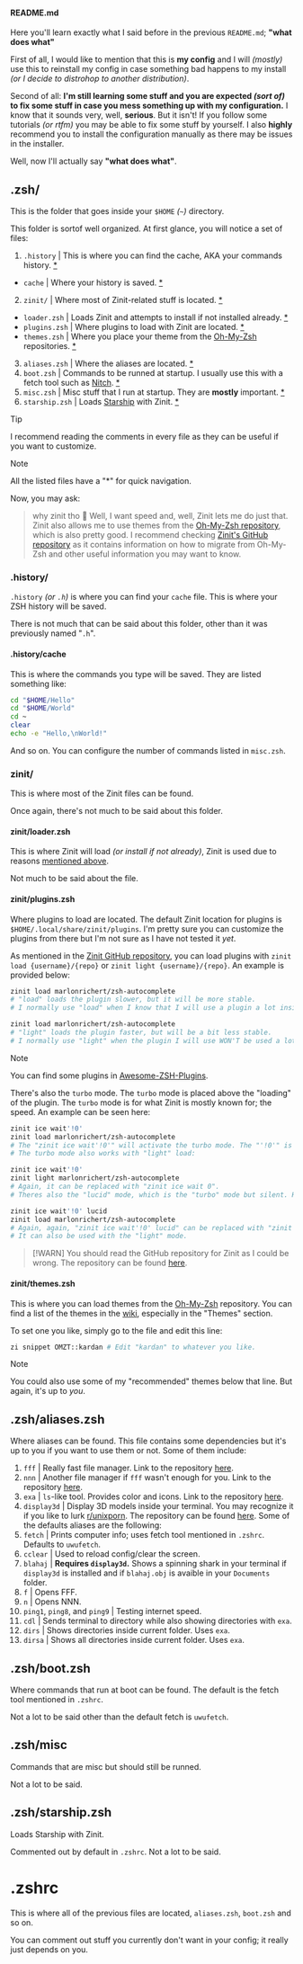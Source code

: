 #### README.md
Here you'll learn exactly what I said before in the previous `README.md`; **"what does what"**

First of all, I would like to mention that this is **my config** and I will *(mostly)* use this to reinstall my config in case something bad happens to my install *(or I decide to distrohop to another distribution)*. 

Second of all: **I'm still learning some stuff and you are expected *(sort of)* to fix some stuff in case you mess something up with my configuration.** I know that it sounds very, well, **serious**. But it isn't! If you follow some tutorials *(or rtfm)* you may be able to fix some stuff by yourself. I also **highly** recommend you to install the configuration manually as there may be issues in the installer.

Well, now I'll actually say **"what does what"**.

## .zsh/
This is the folder that goes inside your `$HOME` *(`~`)* directory.

This folder is sortof well organized. At first glance, you will notice a set of files:
1. `.history` | This is where you can find the cache, AKA your commands history. [*](https://ok.com)
 - `cache` | Where your history is saved. [*](https://ok.com)
2. `zinit/` | Where most of Zinit-related stuff is located. [*](https://ok.com)
 - `loader.zsh`  | Loads Zinit and attempts to install if not installed already. [*](https://ok.com)
 - `plugins.zsh` | Where plugins to load with Zinit are located. [*](https://ok.com)
 - `themes.zsh`  | Where you place your theme from the [Oh-My-Zsh]() repositories. [*](https://ok.com)
3. `aliases.zsh` | Where the aliases are located. [*](https://ok.com)
4. `boot.zsh` | Commands to be runned at startup. I usually use this with a fetch tool such as [Nitch](). [*](https://ok.com)
5. `misc.zsh` | Misc stuff that I run at startup. They are **mostly** important. [*](https://ok.com)
6. `starship.zsh` | Loads [Starship](https://starship.rs) with Zinit. [*](https://ok.com)
>[!TIP]
> I recommend reading the comments in every file as they can be useful if you want to customize.

>[!NOTE]
> All the listed files have a "*" for quick navigation.

Now, you may ask:
> why zinit tho :thinking:
Well, I want speed and, well, Zinit lets me do just that. Zinit also allows me to use themes from the [Oh-My-Zsh repository](), which is also pretty good. I recommend checking [Zinit's GitHub repository](https://github.com/zdharma-continuum/zinit) as it contains information on how to migrate from Oh-My-Zsh and other useful information you may want to know.

### .history/
`.history` *(or `.h`)* is where you can find your `cache` file. This is where your ZSH history will be saved.

There is not much that can be said about this folder, other than it was previously named "`.h`".

#### .history/cache
This is where the commands you type will be saved. They are listed something like:
```sh
cd "$HOME/Hello"
cd "$HOME/World"
cd ~
clear
echo -e "Hello,\nWorld!"
```
And so on. You can configure the number of commands listed in `misc.zsh`.

### zinit/
This is where most of the Zinit files can be found.

Once again, there's not much to be said about this folder.

#### zinit/loader.zsh
This is where Zinit will load *(or install if not already)*, Zinit is used due to reasons [mentioned above]().

Not much to be said about the file.

#### zinit/plugins.zsh
Where plugins to load are located. The default Zinit location for plugins is `$HOME/.local/share/zinit/plugins`. I'm pretty sure you can customize the plugins from there but I'm not sure as I have not tested it *yet*.

As mentioned in the [Zinit GitHub repository](https://github.com/zdharma-continuum/zinit), you can load plugins with `zinit load {username}/{repo}` or `zinit light {username}/{repo}`. An example is provided below:
```sh
zinit load marlonrichert/zsh-autocomplete
# "load" loads the plugin slower, but it will be more stable.
# I normally use "load" when I know that I will use a plugin a lot inside the terminal. (or it is simply essential to the user)

zinit load marlonrichert/zsh-autocomplete
# "light" loads the plugin faster, but will be a bit less stable.
# I normally use "light" when the plugin I will use WON'T be used a lot when inside the terminal.
```
>[!NOTE]
> You can find some plugins in [Awesome-ZSH-Plugins](https://github.com/unixorn/awesome-zsh-plugins).

There's also the `turbo` mode. The `turbo` mode is placed above the "loading" of the plugin. The `turbo` mode is for what Zinit is mostly known for; the speed. An example can be seen here:
```sh
zinit ice wait'!0'
zinit load marlonrichert/zsh-autocomplete
# The "zinit ice wait'!0'" will activate the turbo mode. The "'!0'" is not needed and can be replaced with "zinit ice wait 0".
# The turbo mode also works with "light" load:

zinit ice wait'!0'
zinit light marlonrichert/zsh-autocomplete
# Again, it can be replaced with "zinit ice wait 0".
# Theres also the "lucid" mode, which is the "turbo" mode but silent. Here's an example:

zinit ice wait'!0' lucid
zinit load marlonrichert/zsh-autocomplete
# Again, again, "zinit ice wait'!0' lucid" can be replaced with "zinit ice wait 0 lucid"
# It can also be used with the "light" mode.
```
>[!WARN]
> You should read the GitHub repository for Zinit as I could be wrong. The repository can be found [here](https://github.com/zdharma-continuum/zinit).

#### zinit/themes.zsh
This is where you can load themes from the [Oh-My-Zsh]() repository. You can find a list of the themes in the [wiki](), especially in the "Themes" section.

To set one you like, simply go to the file and edit this line:
```sh
zi snippet OMZT::kardan # Edit "kardan" to whatever you like.
```
>[!NOTE]
> You could also use some of my "recommended" themes below that line. But again, it's up to *you*.

## .zsh/aliases.zsh
Where aliases can be found. This file contains some dependencies but it's up to you if you want to use them or not. Some of them include:
1. `fff` | Really fast file manager. Link to the repository [here](https://github.com/dylanaraps/fff).
2. `nnn` | Another file manager if `fff` wasn't enough for you. Link to the repository [here]().
3. `exa` | `ls`-like tool. Provides color and icons. Link to the repository [here]().
4. `display3d` | Display 3D models inside your terminal. You may recognize it if you like to lurk [r/unixporn](https://reddit.com/r/unixporn). The repository can be found [here](https://github.com/redpenguinyt/display3d).
Some of the defaults aliases are the following:
1. `fetch` | Prints computer info; uses fetch tool mentioned in `.zshrc`. Defaults to `uwufetch`.
2. `cclear` | Used to reload config/clear the screen.
3. `blahaj` | **Requires `display3d`.** Shows a spinning shark in your terminal if `display3d` is installed and if `blahaj.obj` is avaible in your `Documents` folder.
4. `f` | Opens FFF.
5. `n` | Opens NNN.
6. `ping1`, `ping8`, and `ping9` | Testing internet speed.
7. `cdl` | Sends terminal to directory while also showing directories with `exa`.
8. `dirs` | Shows directories inside current folder. Uses `exa`.
9. `dirsa` | Shows all directories inside current folder. Uses `exa`.

## .zsh/boot.zsh
Where commands that run at boot can be found. The default is the fetch tool mentioned in `.zshrc`.

Not a lot to be said other than the default fetch is `uwufetch`.

## .zsh/misc
Commands that are misc but should still be runned.

Not a lot to be said.

## .zsh/starship.zsh
Loads Starship with Zinit.

Commented out by default in `.zshrc`. Not a lot to be said.

# .zshrc
This is where all of the previous files are located, `aliases.zsh`, `boot.zsh` and so on.

You can comment out stuff you currently don't want in your config; it really just depends on you.
